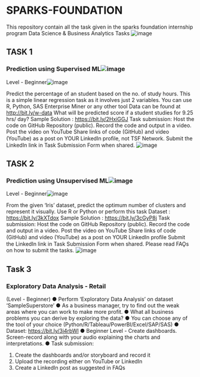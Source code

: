 # SPARKS-FOUNDATION
This repository contain all the task given in the sparks foundation internship program
Data Science  & Business  Analytics  Tasks
![image](https://user-images.githubusercontent.com/88458646/212577969-286d8399-6ec5-4693-bd04-2581d6290568.png)

## TASK 1
### Prediction using Supervised ML![image](https://user-images.githubusercontent.com/88458646/212578150-37ef3cf8-002a-4124-a499-70d1cff3f8eb.png)

Level - Beginner![image](https://user-images.githubusercontent.com/88458646/212578201-dccef984-2c4f-46d5-b966-53eddb631829.png)

Predict the percentage of an student based on the no. of study hours.
This is a simple linear regression task as it involves just 2 variables.
You can use R, Python, SAS Enterprise Miner or any other tool
Data can be found at http://bit.ly/w-data
What will be predicted score if a student studies for 9.25 hrs/ day?
Sample Solution : https://bit.ly/2HxiGGJ
Task submission:
Host the code on GitHub Repository (public). Record the code and  output in a video. Post the video on YouTube
Share links of code (GitHub) and video (YouTube) as a post on
YOUR LinkedIn proﬁle, not TSF Network.
Submit the LinkedIn link in Task Submission Form when shared.
![image](https://user-images.githubusercontent.com/88458646/212578251-35250a2e-3e1d-446c-b51a-5d39ad0825e5.png)


## TASK 2
### Prediction using Unsupervised ML![image](https://user-images.githubusercontent.com/88458646/212578313-42ef36d3-dfdd-42a1-b5e1-b79271cee54d.png)
Level - Beginner![image](https://user-images.githubusercontent.com/88458646/212578337-6b6496d8-26cd-4a04-892f-1018bbc4a6ac.png)

From the given ‘Iris’ dataset, predict the optimum number of clusters  and represent it visually.
Use R or Python or perform this task
Dataset : https://bit.ly/3kXTdox
Sample Solution : https://bit.ly/3cGyP8j
Task submission:
Host the code on GitHub Repository (public). Record the code and  output in a video. Post the video on YouTube
Share links of code (GitHub) and video (YouTube) as a post on  YOUR LinkedIn proﬁle
Submit the LinkedIn link in Task Submission Form when shared.
Please read FAǪs on how to submit the tasks.
![image](https://user-images.githubusercontent.com/88458646/212578363-7a65e0d4-df81-4f8d-a631-192653ccc888.png)

## Task 3
### Exploratory Data Analysis - Retail
(Level - Beginner)
● Perform ‘Exploratory Data Analysis’ on dataset ‘SampleSuperstore’ 
● As a business manager, try to find out the weak areas where you can 
work to make more profit. 
● What all business problems you can derive by exploring the data? 
● You can choose any of the tool of your choice 
(Python/R/Tableau/PowerBI/Excel/SAP/SAS) 
● Dataset: https://bit.ly/3i4rbWl
● Beginner Level - Create dashboards. Screen-record along with your 
audio explaining the charts and interpretations.
● Task submission:
1. Create the dashboards and/or storyboard and record it
2. Upload the recording either on YouTube or LinkedIn
3. Create a LinkedIn post as suggested in FAQs

